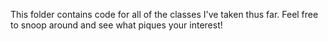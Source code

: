 This folder contains code for all of the classes I've taken thus far. Feel free to snoop around and see what piques your interest!
